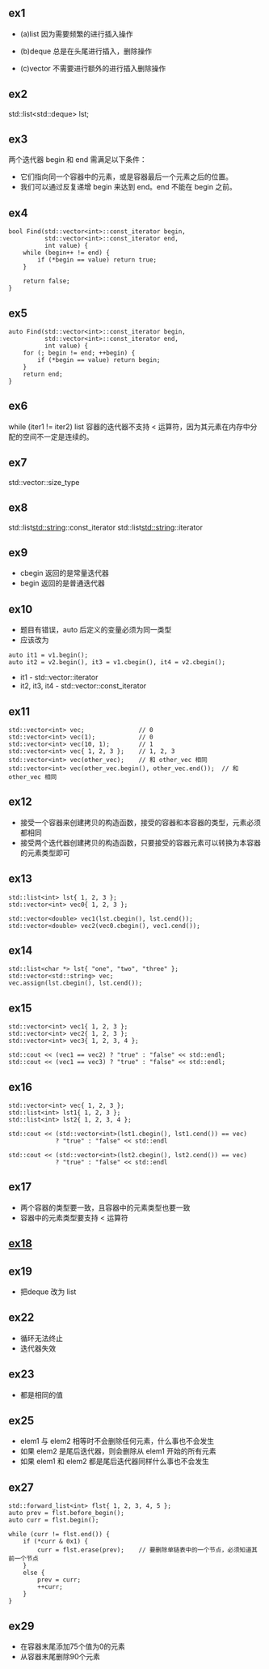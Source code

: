 ## ex1
- (a)list 因为需要频繁的进行插入操作

- (b)deque 总是在头尾进行插入，删除操作

- (c)vector 不需要进行额外的进行插入删除操作


## ex2
  std::list<std::deque<int>> lst;


## ex3
两个迭代器 begin 和 end 需满足以下条件：
- 它们指向同一个容器中的元素，或是容器最后一个元素之后的位置。
- 我们可以通过反复递增 begin 来达到 end。end 不能在 begin 之前。


## ex4
```
bool Find(std::vector<int>::const_iterator begin,
          std::vector<int>::const_iterator end,
          int value) {
    while (begin++ != end) {
        if (*begin == value) return true;
    }

    return false;
}
```

## ex5
```
auto Find(std::vector<int>::const_iterator begin,
          std::vector<int>::const_iterator end,
          int value) {
    for (; begin != end; ++begin) {
        if (*begin == value) return begin;
    }
    return end;
}
```

## ex6
  while (iter1 != iter2)
list 容器的迭代器不支持 < 运算符，因为其元素在内存中分配的空间不一定是连续的。


## ex7
  std::vector<int>::size_type


## ex8
  std::list<std::string>::const_iterator
  std::list<std::string>::iterator


## ex9
- cbegin 返回的是常量迭代器
- begin 返回的是普通迭代器


## ex10
- 题目有错误，auto 后定义的变量必须为同一类型
- 应该改为
```
auto it1 = v1.begin();
auto it2 = v2.begin(), it3 = v1.cbegin(), it4 = v2.cbegin();
```
- it1 - std::vector<int>::iterator
- it2, it3, it4 - std::vector<int>::const_iterator


## ex11
```
std::vector<int> vec;               // 0
std::vector<int> vec(1);            // 0
std::vector<int> vec(10, 1);        // 1
std::vector<int> vec{ 1, 2, 3 };    // 1, 2, 3
std::vector<int> vec(other_vec);    // 和 other_vec 相同
std::vector<int> vec(other_vec.begin(), other_vec.end());  // 和 other_vec 相同
```

## ex12
- 接受一个容器来创建拷贝的构造函数，接受的容器和本容器的类型，元素必须都相同
- 接受两个迭代器创建拷贝的构造函数，只要接受的容器元素可以转换为本容器的元素类型即可


## ex13
```
std::list<int> lst{ 1, 2, 3 };
std::vector<int> vec0{ 1, 2, 3 };

std::vector<double> vec1(lst.cbegin(), lst.cend());
std::vector<double> vec2(vec0.cbegin(), vec1.cend());
```

## ex14
```
std::list<char *> lst{ "one", "two", "three" };
std::vector<std::string> vec;
vec.assign(lst.cbegin(), lst.cend());
```


## ex15
```
std::vector<int> vec1{ 1, 2, 3 };
std::vector<int> vec2{ 1, 2, 3 };
std::vector<int> vec3{ 1, 2, 3, 4 };

std::cout << (vec1 == vec2) ? "true" : "false" << std::endl;
std::cout << (vec1 == vec3) ? "true" : "false" << std::endl;
```


## ex16
```
std::vector<int> vec{ 1, 2, 3 };
std::list<int> lst1{ 1, 2, 3 };
std::list<int> lst2{ 1, 2, 3, 4 };

std::cout << (std::vector<int>(lst1.cbegin(), lst1.cend()) == vec)
             ? "true" : "false" << std::endl

std::cout << (std::vector<int>(lst2.cbegin(), lst2.cend()) == vec)
             ? "true" : "false" << std::endl
```


## ex17
- 两个容器的类型要一致，且容器中的元素类型也要一致
- 容器中的元素类型要支持 < 运算符

## [ex18](ex18.cpp)

## ex19
- 把deque 改为 list


## ex22
- 循环无法终止
- 迭代器失效


## ex23
- 都是相同的值


## ex25
- elem1 与 elem2 相等时不会删除任何元素，什么事也不会发生
- 如果 elem2 是尾后迭代器，则会删除从 elem1 开始的所有元素
- 如果 elem1 和 elem2 都是尾后迭代器同样什么事也不会发生


## ex27
```
std::forward_list<int> flst{ 1, 2, 3, 4, 5 };
auto prev = flst.before_begin();
auto curr = flst.begin();

while (curr != flst.end()) {
    if (*curr & 0x1) {
        curr = flst.erase(prev);    // 要删除单链表中的一个节点，必须知道其前一个节点
    }
    else {
        prev = curr;
        ++curr;
    }
}
```

## ex29
- 在容器末尾添加75个值为0的元素
- 从容器末尾删除90个元素
